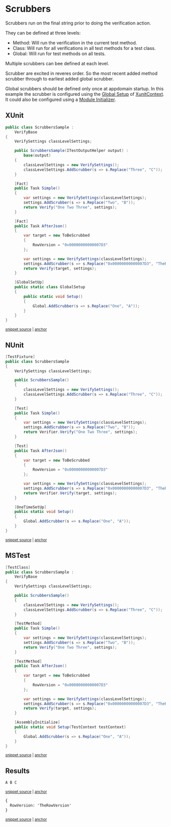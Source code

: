 <!--
GENERATED FILE - DO NOT EDIT
This file was generated by [MarkdownSnippets](https://github.com/SimonCropp/MarkdownSnippets).
Source File: /docs/mdsource/scrubbers.source.md
To change this file edit the source file and then run MarkdownSnippets.
-->

# Scrubbers

Scrubbers run on the final string prior to doing the verification action.

They can be defined at three levels:

 * Method: Will run the verification in the current test method.
 * Class: Will run for all verifications in all test methods for a test class.
 * Global: Will run for test methods on all tests.

Multiple scrubbers can bee defined at each level.

Scrubber are excited in reveres order. So the most recent added method scrubber through to earliest added global scrubber.

Global scrubbers should be defined only once at appdomain startup. In this example the scrubber is configured using the [Global Setup](https://github.com/SimonCropp/XunitContext#global-setup) of [XunitContext](https://github.com/SimonCropp/XunitContext). It could also be configured using a [Module Initializer](https://github.com/Fody/ModuleInit).


## XUnit

<!-- snippet: ScrubbersSampleXunit -->
<a id='snippet-scrubberssamplexunit'/></a>
```cs
public class ScrubbersSample :
    VerifyBase
{
    VerifySettings classLevelSettings;

    public ScrubbersSample(ITestOutputHelper output) :
        base(output)
    {
        classLevelSettings = new VerifySettings();
        classLevelSettings.AddScrubber(s => s.Replace("Three", "C"));
    }

    [Fact]
    public Task Simple()
    {
        var settings = new VerifySettings(classLevelSettings);
        settings.AddScrubber(s => s.Replace("Two", "B"));
        return Verify("One Two Three", settings);
    }

    [Fact]
    public Task AfterJson()
    {
        var target = new ToBeScrubbed
        {
            RowVersion = "0x00000000000007D3"
        };

        var settings = new VerifySettings(classLevelSettings);
        settings.AddScrubber(s => s.Replace("0x00000000000007D3", "TheRowVersion"));
        return Verify(target, settings);
    }

    [GlobalSetUp]
    public static class GlobalSetup
    {
        public static void Setup()
        {
            Global.AddScrubber(s => s.Replace("One", "A"));
        }
    }
}
```
<sup><a href='/src/Verify.Xunit.Tests/Scrubbers/ScrubbersSample.cs#L7-L50' title='File snippet `scrubberssamplexunit` was extracted from'>snippet source</a> | <a href='#snippet-scrubberssamplexunit' title='Navigate to start of snippet `scrubberssamplexunit`'>anchor</a></sup>
<!-- endsnippet -->


## NUnit

<!-- snippet: ScrubbersSampleNUnit -->
<a id='snippet-scrubberssamplenunit'/></a>
```cs
[TestFixture]
public class ScrubbersSample
{
    VerifySettings classLevelSettings;

    public ScrubbersSample()
    {
        classLevelSettings = new VerifySettings();
        classLevelSettings.AddScrubber(s => s.Replace("Three", "C"));
    }

    [Test]
    public Task Simple()
    {
        var settings = new VerifySettings(classLevelSettings);
        settings.AddScrubber(s => s.Replace("Two", "B"));
        return Verifier.Verify("One Two Three", settings);
    }

    [Test]
    public Task AfterJson()
    {
        var target = new ToBeScrubbed
        {
            RowVersion = "0x00000000000007D3"
        };

        var settings = new VerifySettings(classLevelSettings);
        settings.AddScrubber(s => s.Replace("0x00000000000007D3", "TheRowVersion"));
        return Verifier.Verify(target, settings);
    }

    [OneTimeSetUp]
    public static void Setup()
    {
        Global.AddScrubber(s => s.Replace("One", "A"));
    }
}
```
<sup><a href='/src/Verify.NUnit.Tests/Scrubbers/ScrubbersSample.cs#L6-L45' title='File snippet `scrubberssamplenunit` was extracted from'>snippet source</a> | <a href='#snippet-scrubberssamplenunit' title='Navigate to start of snippet `scrubberssamplenunit`'>anchor</a></sup>
<!-- endsnippet -->


## MSTest

<!-- snippet: ScrubbersSampleMSTest -->
<a id='snippet-scrubberssamplemstest'/></a>
```cs
[TestClass]
public class ScrubbersSample :
    VerifyBase
{
    VerifySettings classLevelSettings;

    public ScrubbersSample()
    {
        classLevelSettings = new VerifySettings();
        classLevelSettings.AddScrubber(s => s.Replace("Three", "C"));
    }

    [TestMethod]
    public Task Simple()
    {
        var settings = new VerifySettings(classLevelSettings);
        settings.AddScrubber(s => s.Replace("Two", "B"));
        return Verify("One Two Three", settings);
    }

    [TestMethod]
    public Task AfterJson()
    {
        var target = new ToBeScrubbed
        {
            RowVersion = "0x00000000000007D3"
        };

        var settings = new VerifySettings(classLevelSettings);
        settings.AddScrubber(s => s.Replace("0x00000000000007D3", "TheRowVersion"));
        return Verify(target, settings);
    }

    [AssemblyInitialize]
    public static void Setup(TestContext testContext)
    {
        Global.AddScrubber(s => s.Replace("One", "A"));
    }
}
```
<sup><a href='/src/Verify.MSTest.Tests/Scrubbers/ScrubbersSample.cs#L6-L46' title='File snippet `scrubberssamplemstest` was extracted from'>snippet source</a> | <a href='#snippet-scrubberssamplemstest' title='Navigate to start of snippet `scrubberssamplemstest`'>anchor</a></sup>
<!-- endsnippet -->


## Results

<!-- snippet: Verify.Xunit.Tests/Scrubbers/ScrubbersSample.Simple.verified.txt -->
<a id='snippet-Verify.Xunit.Tests/Scrubbers/ScrubbersSample.Simple.verified.txt'/></a>
```txt
A B C
```
<sup><a href='/src/Verify.Xunit.Tests/Scrubbers/ScrubbersSample.Simple.verified.txt#L1-L1' title='File snippet `Verify.Xunit.Tests/Scrubbers/ScrubbersSample.Simple.verified.txt` was extracted from'>snippet source</a> | <a href='#snippet-Verify.Xunit.Tests/Scrubbers/ScrubbersSample.Simple.verified.txt' title='Navigate to start of snippet `Verify.Xunit.Tests/Scrubbers/ScrubbersSample.Simple.verified.txt`'>anchor</a></sup>
<!-- endsnippet -->

<!-- snippet: Verify.Xunit.Tests/Scrubbers/ScrubbersSample.AfterJson.verified.txt -->
<a id='snippet-Verify.Xunit.Tests/Scrubbers/ScrubbersSample.AfterJson.verified.txt'/></a>
```txt
{
  RowVersion: 'TheRowVersion'
}
```
<sup><a href='/src/Verify.Xunit.Tests/Scrubbers/ScrubbersSample.AfterJson.verified.txt#L1-L3' title='File snippet `Verify.Xunit.Tests/Scrubbers/ScrubbersSample.AfterJson.verified.txt` was extracted from'>snippet source</a> | <a href='#snippet-Verify.Xunit.Tests/Scrubbers/ScrubbersSample.AfterJson.verified.txt' title='Navigate to start of snippet `Verify.Xunit.Tests/Scrubbers/ScrubbersSample.AfterJson.verified.txt`'>anchor</a></sup>
<!-- endsnippet -->

